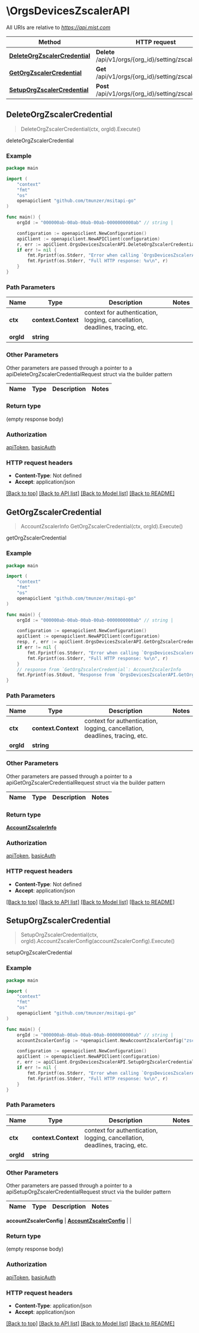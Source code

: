 # \OrgsDevicesZscalerAPI

All URIs are relative to *https://api.mist.com*

Method | HTTP request | Description
------------- | ------------- | -------------
[**DeleteOrgZscalerCredential**](OrgsDevicesZscalerAPI.md#DeleteOrgZscalerCredential) | **Delete** /api/v1/orgs/{org_id}/setting/zscaler/setup | deleteOrgZscalerCredential
[**GetOrgZscalerCredential**](OrgsDevicesZscalerAPI.md#GetOrgZscalerCredential) | **Get** /api/v1/orgs/{org_id}/setting/zscaler/setup | getOrgZscalerCredential
[**SetupOrgZscalerCredential**](OrgsDevicesZscalerAPI.md#SetupOrgZscalerCredential) | **Post** /api/v1/orgs/{org_id}/setting/zscaler/setup | setupOrgZscalerCredential



## DeleteOrgZscalerCredential

> DeleteOrgZscalerCredential(ctx, orgId).Execute()

deleteOrgZscalerCredential



### Example

```go
package main

import (
	"context"
	"fmt"
	"os"
	openapiclient "github.com/tmunzer/msitapi-go"
)

func main() {
	orgId := "000000ab-00ab-00ab-00ab-0000000000ab" // string | 

	configuration := openapiclient.NewConfiguration()
	apiClient := openapiclient.NewAPIClient(configuration)
	r, err := apiClient.OrgsDevicesZscalerAPI.DeleteOrgZscalerCredential(context.Background(), orgId).Execute()
	if err != nil {
		fmt.Fprintf(os.Stderr, "Error when calling `OrgsDevicesZscalerAPI.DeleteOrgZscalerCredential``: %v\n", err)
		fmt.Fprintf(os.Stderr, "Full HTTP response: %v\n", r)
	}
}
```

### Path Parameters


Name | Type | Description  | Notes
------------- | ------------- | ------------- | -------------
**ctx** | **context.Context** | context for authentication, logging, cancellation, deadlines, tracing, etc.
**orgId** | **string** |  | 

### Other Parameters

Other parameters are passed through a pointer to a apiDeleteOrgZscalerCredentialRequest struct via the builder pattern


Name | Type | Description  | Notes
------------- | ------------- | ------------- | -------------


### Return type

 (empty response body)

### Authorization

[apiToken](../README.md#apiToken), [basicAuth](../README.md#basicAuth)

### HTTP request headers

- **Content-Type**: Not defined
- **Accept**: application/json

[[Back to top]](#) [[Back to API list]](../README.md#documentation-for-api-endpoints)
[[Back to Model list]](../README.md#documentation-for-models)
[[Back to README]](../README.md)


## GetOrgZscalerCredential

> AccountZscalerInfo GetOrgZscalerCredential(ctx, orgId).Execute()

getOrgZscalerCredential



### Example

```go
package main

import (
	"context"
	"fmt"
	"os"
	openapiclient "github.com/tmunzer/msitapi-go"
)

func main() {
	orgId := "000000ab-00ab-00ab-00ab-0000000000ab" // string | 

	configuration := openapiclient.NewConfiguration()
	apiClient := openapiclient.NewAPIClient(configuration)
	resp, r, err := apiClient.OrgsDevicesZscalerAPI.GetOrgZscalerCredential(context.Background(), orgId).Execute()
	if err != nil {
		fmt.Fprintf(os.Stderr, "Error when calling `OrgsDevicesZscalerAPI.GetOrgZscalerCredential``: %v\n", err)
		fmt.Fprintf(os.Stderr, "Full HTTP response: %v\n", r)
	}
	// response from `GetOrgZscalerCredential`: AccountZscalerInfo
	fmt.Fprintf(os.Stdout, "Response from `OrgsDevicesZscalerAPI.GetOrgZscalerCredential`: %v\n", resp)
}
```

### Path Parameters


Name | Type | Description  | Notes
------------- | ------------- | ------------- | -------------
**ctx** | **context.Context** | context for authentication, logging, cancellation, deadlines, tracing, etc.
**orgId** | **string** |  | 

### Other Parameters

Other parameters are passed through a pointer to a apiGetOrgZscalerCredentialRequest struct via the builder pattern


Name | Type | Description  | Notes
------------- | ------------- | ------------- | -------------


### Return type

[**AccountZscalerInfo**](AccountZscalerInfo.md)

### Authorization

[apiToken](../README.md#apiToken), [basicAuth](../README.md#basicAuth)

### HTTP request headers

- **Content-Type**: Not defined
- **Accept**: application/json

[[Back to top]](#) [[Back to API list]](../README.md#documentation-for-api-endpoints)
[[Back to Model list]](../README.md#documentation-for-models)
[[Back to README]](../README.md)


## SetupOrgZscalerCredential

> SetupOrgZscalerCredential(ctx, orgId).AccountZscalerConfig(accountZscalerConfig).Execute()

setupOrgZscalerCredential



### Example

```go
package main

import (
	"context"
	"fmt"
	"os"
	openapiclient "github.com/tmunzer/msitapi-go"
)

func main() {
	orgId := "000000ab-00ab-00ab-00ab-0000000000ab" // string | 
	accountZscalerConfig := *openapiclient.NewAccountZscalerConfig("zscalerbeta.net", "K35vrZcK3JvrZc", "password", "john@nmo.com") // AccountZscalerConfig |  (optional)

	configuration := openapiclient.NewConfiguration()
	apiClient := openapiclient.NewAPIClient(configuration)
	r, err := apiClient.OrgsDevicesZscalerAPI.SetupOrgZscalerCredential(context.Background(), orgId).AccountZscalerConfig(accountZscalerConfig).Execute()
	if err != nil {
		fmt.Fprintf(os.Stderr, "Error when calling `OrgsDevicesZscalerAPI.SetupOrgZscalerCredential``: %v\n", err)
		fmt.Fprintf(os.Stderr, "Full HTTP response: %v\n", r)
	}
}
```

### Path Parameters


Name | Type | Description  | Notes
------------- | ------------- | ------------- | -------------
**ctx** | **context.Context** | context for authentication, logging, cancellation, deadlines, tracing, etc.
**orgId** | **string** |  | 

### Other Parameters

Other parameters are passed through a pointer to a apiSetupOrgZscalerCredentialRequest struct via the builder pattern


Name | Type | Description  | Notes
------------- | ------------- | ------------- | -------------

 **accountZscalerConfig** | [**AccountZscalerConfig**](AccountZscalerConfig.md) |  | 

### Return type

 (empty response body)

### Authorization

[apiToken](../README.md#apiToken), [basicAuth](../README.md#basicAuth)

### HTTP request headers

- **Content-Type**: application/json
- **Accept**: application/json

[[Back to top]](#) [[Back to API list]](../README.md#documentation-for-api-endpoints)
[[Back to Model list]](../README.md#documentation-for-models)
[[Back to README]](../README.md)

